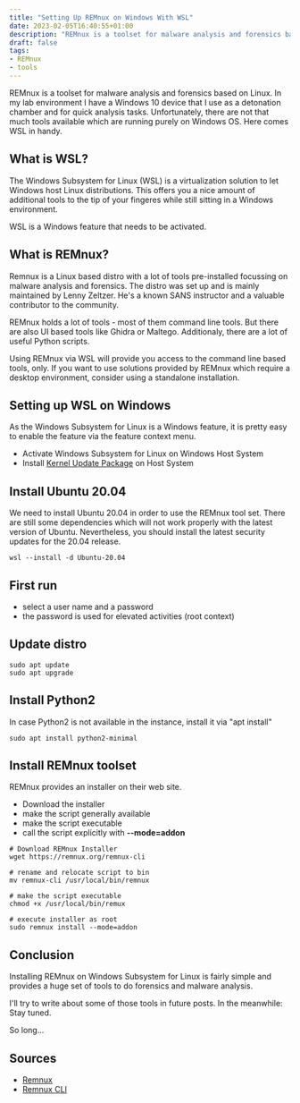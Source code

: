 ```yaml
---
title: "Setting Up REMnux on Windows With WSL"
date: 2023-02-05T16:40:55+01:00
description: "REMnux is a toolset for malware analysis and forensics based on Linux. In my lab environment I have a Windows 10 device that I use as a detonation chamber and for quick analysis tasks. Unfortunately, there are not that much tools available which are running purely on Windows OS. Here comes WSL in handy. "
draft: false
tags: 
- REMnux
- tools 
---
```


REMnux is a toolset for malware analysis and forensics based on Linux. In my lab environment I have a Windows 10 device that I use as a detonation chamber and for quick analysis tasks. Unfortunately, there are not that much tools available which are running purely on Windows OS. Here comes WSL in handy. 

<!--more-->

## What is WSL?
The Windows Subsystem for Linux (WSL) is a virtualization solution to let Windows host Linux distributions. This offers you a nice amount of additional tools to the tip of your fingeres while still sitting in a Windows environment. 

WSL is a Windows feature that needs to be activated. 

## What is REMnux?
Remnux is a Linux based distro with a lot of tools pre-installed focussing on malware analysis and forensics. The distro was set up and is mainly maintained by Lenny Zeltzer. He's a known SANS instructor and a valuable contributor to the community. 

REMnux holds a lot of tools - most of them command line tools. But there are also UI based tools like Ghidra or Maltego. Additionaly, there are a lot of useful Python scripts. 

Using REMnux via WSL will provide you access to the command line based tools, only. If you want to use solutions provided by REMnux which require a desktop environment, consider using a standalone installation. 


## Setting up WSL on Windows 
As the Windows Subsystem for Linux is a Windows feature, it is pretty easy to enable the feature via the feature context menu. 

- Activate Windows Subsystem for Linux on Windows Host System 
- Install [Kernel Update Package](https://learn.microsoft.com/en-us/windows/wsl/install-manual) on Host System 


## Install Ubuntu 20.04 
We need to install Ubuntu 20.04 in order to use the REMnux tool set. There are still some dependencies which will not work properly with the latest version of Ubuntu. Nevertheless, you should install the latest security updates for the 20.04 release. 

```
wsl --install -d Ubuntu-20.04 
```

## First run 
- select a user name and a password
- the password is used for elevated activities (root context)

## Update distro 
```
sudo apt update 
sudo apt upgrade 
```

## Install Python2
In case Python2 is not available in the instance, install it via "apt install"

```
sudo apt install python2-minimal 
```

## Install REMnux toolset 
REMnux provides an installer on their web site. 
- Download the installer 
- make the script generally available 
- make the script executable 
- call the script explicitly with **--mode=addon** 

```
# Download REMnux Installer 
wget https://remnux.org/remnux-cli

# rename and relocate script to bin 
mv remnux-cli /usr/local/bin/remnux 

# make the script executable 
chmod +x /usr/local/bin/remux 

# execute installer as root 
sudo remnux install --mode=addon 
```

## Conclusion 
Installing REMnux on Windows Subsystem for Linux is fairly simple and provides a huge set of tools to do forensics and malware analysis. 

I'll try to write about some of those tools in future posts. In the meanwhile: Stay tuned. 

So long... 

## Sources 
- [Remnux](https://remnux.org)
- [Remnux CLI](https://remnux.org/remnux-cli)


